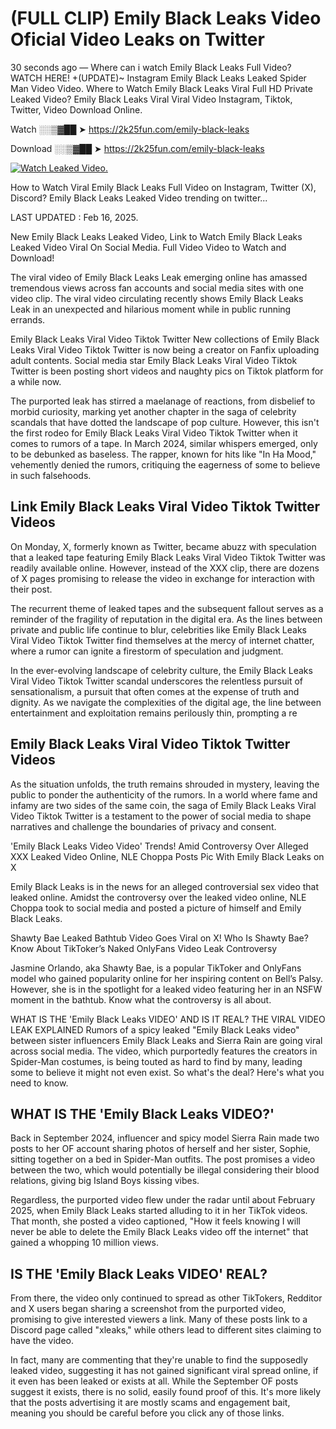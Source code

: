 # (FULL CLIP) Emily Black Leaks Video Oficial Video Leaks on Twitter

30 seconds ago — Where can i watch Emily Black Leaks Full Video? WATCH HERE! +(UPDATE)~ Instagram Emily Black Leaks Leaked Spider Man Video Video. Where to Watch Emily Black Leaks Viral Full HD Private Leaked Video? Emily Black Leaks Viral Viral Video Instagram, Tiktok, Twitter, Video Download Online.

Watch ░░▒▓██ ➤ https://2k25fun.com/emily-black-leaks

Download ░░▒▓██ ➤ https://2k25fun.com/emily-black-leaks

[![Watch Leaked Video.](https://miro.medium.com/v2/resize:fit:828/format:webp/1*cilzJN44JGOrTw9NJCrNHA.gif "Watch Leaked Video")](https://2k25fun.com/emily-black-leaks)

How to Watch Viral Emily Black Leaks Full Video on Instagram, Twitter (X), Discord? Emily Black Leaks Leaked Video trending on twitter...

LAST UPDATED : Feb 16, 2025.

New Emily Black Leaks Leaked Video, Link to Watch Emily Black Leaks Leaked Video Viral On Social Media. Full Video Video to Watch and Download!

The viral video of Emily Black Leaks Leak emerging online has amassed tremendous views across fan accounts and social media sites with one video clip. The viral video circulating recently shows Emily Black Leaks Leak in an unexpected and hilarious moment while in public running errands.

Emily Black Leaks Viral Video Tiktok Twitter New collections of Emily Black Leaks Viral Video Tiktok Twitter is now being a creator on Fanfix uploading adult contents. Social media star Emily Black Leaks Viral Video Tiktok Twitter is been posting short videos and naughty pics on Tiktok platform for a while now.

The purported leak has stirred a maelanage of reactions, from disbelief to morbid curiosity, marking yet another chapter in the saga of celebrity scandals that have dotted the landscape of pop culture. However, this isn't the first rodeo for Emily Black Leaks Viral Video Tiktok Twitter when it comes to rumors of a tape. In March 2024, similar whispers emerged, only to be debunked as baseless. The rapper, known for hits like "In Ha Mood," vehemently denied the rumors, critiquing the eagerness of some to believe in such falsehoods.

## Link Emily Black Leaks Viral Video Tiktok Twitter Videos

On Monday, X, formerly known as Twitter, became abuzz with speculation that a leaked tape featuring Emily Black Leaks Viral Video Tiktok Twitter was readily available online. However, instead of the XXX clip, there are dozens of X pages promising to release the video in exchange for interaction with their post.

The recurrent theme of leaked tapes and the subsequent fallout serves as a reminder of the fragility of reputation in the digital era. As the lines between private and public life continue to blur, celebrities like Emily Black Leaks Viral Video Tiktok Twitter find themselves at the mercy of internet chatter, where a rumor can ignite a firestorm of speculation and judgment.

In the ever-evolving landscape of celebrity culture, the Emily Black Leaks Viral Video Tiktok Twitter scandal underscores the relentless pursuit of sensationalism, a pursuit that often comes at the expense of truth and dignity. As we navigate the complexities of the digital age, the line between entertainment and exploitation remains perilously thin, prompting a re

##  Emily Black Leaks Viral Video Tiktok Twitter Videos

As the situation unfolds, the truth remains shrouded in mystery, leaving the public to ponder the authenticity of the rumors. In a world where fame and infamy are two sides of the same coin, the saga of Emily Black Leaks Viral Video Tiktok Twitter is a testament to the power of social media to shape narratives and challenge the boundaries of privacy and consent.

'Emily Black Leaks Video Video' Trends! Amid Controversy Over Alleged XXX Leaked Video Online, NLE Choppa Posts Pic With Emily Black Leaks on X

Emily Black Leaks is in the news for an alleged controversial sex video that leaked online. Amidst the controversy over the leaked video online, NLE Choppa took to social media and posted a picture of himself and Emily Black Leaks.

Shawty Bae Leaked Bathtub Video Goes Viral on X! Who Is Shawty Bae? Know About TikToker’s Naked OnlyFans Video Leak Controversy

Jasmine Orlando, aka Shawty Bae, is a popular TikToker and OnlyFans model who gained popularity online for her inspiring content on Bell’s Palsy. However, she is in the spotlight for a leaked video featuring her in an NSFW moment in the bathtub. Know what the controversy is all about.

WHAT IS THE 'Emily Black Leaks VIDEO' AND IS IT REAL? THE VIRAL VIDEO LEAK EXPLAINED Rumors of a spicy leaked "Emily Black Leaks video" between sister influencers Emily Black Leaks and Sierra Rain are going viral across social media. The video, which purportedly features the creators in Spider-Man costumes, is being touted as hard to find by many, leading some to believe it might not even exist. So what's the deal? Here's what you need to know.

## WHAT IS THE 'Emily Black Leaks VIDEO?'

Back in September 2024, influencer and spicy model Sierra Rain made two posts to her OF account sharing photos of herself and her sister, Sophie, sitting together on a bed in Spider-Man outfits. The post promises a video between the two, which would potentially be illegal considering their blood relations, giving big Island Boys kissing vibes.

Regardless, the purported video flew under the radar until about February 2025, when Emily Black Leaks started alluding to it in her TikTok videos. That month, she posted a video captioned, "How it feels knowing I will never be able to delete the Emily Black Leaks video off the internet" that gained a whopping 10 million views.

## IS THE 'Emily Black Leaks VIDEO' REAL?

From there, the video only continued to spread as other TikTokers, Redditor and X users began sharing a screenshot from the purported video, promising to give interested viewers a link. Many of these posts link to a Discord page called "xleaks," while others lead to different sites claiming to have the video.

In fact, many are commenting that they're unable to find the supposedly leaked video, suggesting it has not gained significant viral spread online, if it even has been leaked or exists at all. While the September OF posts suggest it exists, there is no solid, easily found proof of this. It's more likely that the posts advertising it are mostly scams and engagement bait, meaning you should be careful before you click any of those links.